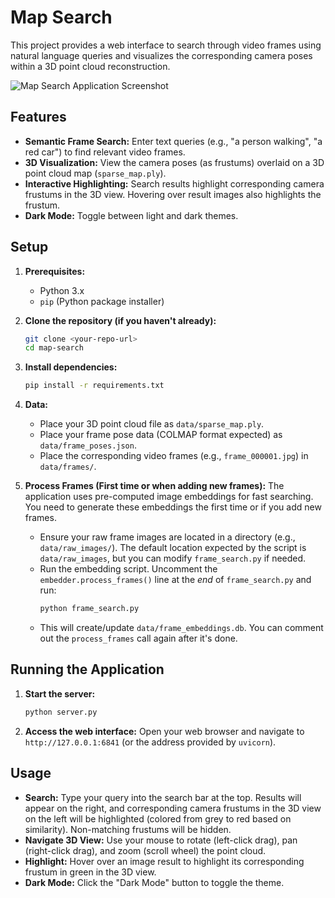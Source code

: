 # Map Search

This project provides a web interface to search through video frames using natural language queries and visualizes the corresponding camera poses within a 3D point cloud reconstruction.

![Map Search Application Screenshot](static/assets/example.png)

## Features

*   **Semantic Frame Search:** Enter text queries (e.g., "a person walking", "a red car") to find relevant video frames.
*   **3D Visualization:** View the camera poses (as frustums) overlaid on a 3D point cloud map (`sparse_map.ply`).
*   **Interactive Highlighting:** Search results highlight corresponding camera frustums in the 3D view. Hovering over result images also highlights the frustum.
*   **Dark Mode:** Toggle between light and dark themes.

## Setup

1.  **Prerequisites:**
    *   Python 3.x
    *   `pip` (Python package installer)

2.  **Clone the repository (if you haven't already):**
    ```bash
    git clone <your-repo-url>
    cd map-search
    ```

3.  **Install dependencies:**
    ```bash
    pip install -r requirements.txt
    ```

4.  **Data:**
    *   Place your 3D point cloud file as `data/sparse_map.ply`.
    *   Place your frame pose data (COLMAP format expected) as `data/frame_poses.json`.
    *   Place the corresponding video frames (e.g., `frame_000001.jpg`) in `data/frames/`.

5.  **Process Frames (First time or when adding new frames):**
    The application uses pre-computed image embeddings for fast searching. You need to generate these embeddings the first time or if you add new frames.
    *   Ensure your raw frame images are located in a directory (e.g., `data/raw_images/`). The default location expected by the script is `data/raw_images`, but you can modify `frame_search.py` if needed.
    *   Run the embedding script. Uncomment the `embedder.process_frames()` line at the *end* of `frame_search.py` and run:
        ```bash
        python frame_search.py
        ```
    *   This will create/update `data/frame_embeddings.db`. You can comment out the `process_frames` call again after it's done.

## Running the Application

1.  **Start the server:**
    ```bash
    python server.py
    ```

2.  **Access the web interface:**
    Open your web browser and navigate to `http://127.0.0.1:6841` (or the address provided by `uvicorn`).

## Usage

*   **Search:** Type your query into the search bar at the top. Results will appear on the right, and corresponding camera frustums in the 3D view on the left will be highlighted (colored from grey to red based on similarity). Non-matching frustums will be hidden.
*   **Navigate 3D View:** Use your mouse to rotate (left-click drag), pan (right-click drag), and zoom (scroll wheel) the point cloud.
*   **Highlight:** Hover over an image result to highlight its corresponding frustum in green in the 3D view.
*   **Dark Mode:** Click the "Dark Mode" button to toggle the theme. 
